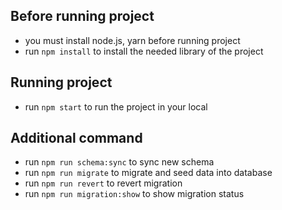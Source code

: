 ## Before running project

- you must install node.js, yarn before running project
- run `npm install` to install the needed library of the project

## Running project

- run `npm start` to run the project in your local

## Additional command

- run `npm run schema:sync` to sync new schema
- run `npm run migrate` to migrate and seed data into database
- run `npm run revert` to revert migration
- run `npm run migration:show` to show migration status
